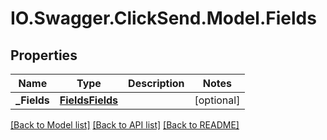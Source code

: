 # IO.Swagger.ClickSend.Model.Fields
## Properties

Name | Type | Description | Notes
------------ | ------------- | ------------- | -------------
**_Fields** | [**FieldsFields**](FieldsFields.md) |  | [optional] 

[[Back to Model list]](../README.md#documentation-for-models) [[Back to API list]](../README.md#documentation-for-api-endpoints) [[Back to README]](../README.md)


